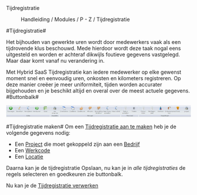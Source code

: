<properties>
	<page>
		<title>Tijdregistratie</title>
		<description>Tijdregistratie</description>
	</page>
	<menu>
		<position>Handleiding / Modules / P - Z / Tijdregistratie</position>
		<title>Introductie</title>
	</menu>
</properties>

#Tijdregistratie#

Het bijhouden van gewerkte uren wordt door medewerkers vaak als een tijdrovende klus beschouwd. Mede hierdoor wordt deze taak nogal eens uitgesteld en worden er achteraf dikwijls foutieve gegevens vastgelegd. Maar daar komt vanaf nu verandering in.

Met Hybrid SaaS Tijdregistratie kan iedere medewerker op elke gewenst moment snel en eenvoudig uren, onkosten en kilometers registreren. Op deze manier creëer je meer uniformiteit, tijden worden accurater bijgehouden en je beschikt altijd en overal over de meest actuele gegevens.
#Buttonbalk#

![](images/tijdregistratie-buttonbalk.JPG)

#Tijdregistratie maken#
Om een [Tijdregistratie aan te maken](http://hybridsaas.support/pages/handleiding/modules/P-Z/tijdregistratie/invoerscherm-tijdregistratie) heb je de volgende gegevens nodig:

- Een [Project](http://hybridsaas.support/pages/handleiding/modules/P-Z/projecten/een-project-aanmaken) die moet gekoppeld zijn aan een [Bedrijf](http://hybridsaas.support/pages/handleiding/modules/P-Z/relatiebeheer/een-nieuwe-relatie-aanmaken)
- Een [Werkcode](http://hybridsaas.support/pages/handleiding/modules/A-E/boekhouding/grootboekrekeningen-aanmaken)
- Een [Locatie](http://hybridsaas.support/pages/handleiding/modules/P-Z/tijdregistratie/werklocatie)

Daarna kan je de tijdregistratie Opslaan, nu kan je in *alle tijdregistraties* de regels selecteren en goedkeuren zie buttonbalk.

Nu kan je de [Tijdregistratie verwerken](http://hybridsaas.support/pages/handleiding/modules/P-Z/tijdregistratie/een-tijdregistratie-verwerken)